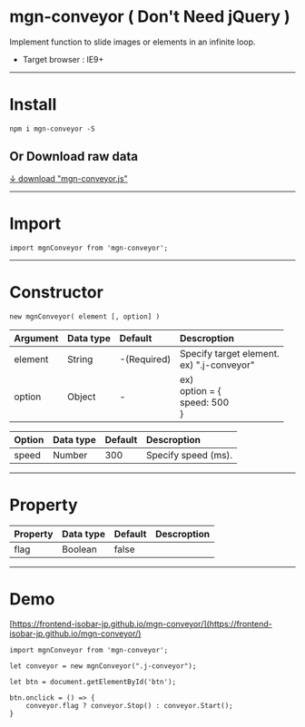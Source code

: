 # mgn-conveyor ( Don't Need jQuery )


Implement function to slide images or elements in an infinite loop.
- Target browser : IE9+

___

# Install

```
npm i mgn-conveyor -S
```

## Or Download raw data
[↓ download "mgn-conveyor.js"](https://raw.githubusercontent.com/frontend-isobar-jp/mgn-conveyor/master/src/mgn-conveyor.js)


___

# Import

```
import mgnConveyor from 'mgn-conveyor';
```

___

# Constructor

```
new mgnConveyor( element [, option] )
```
|Argument|Data type|Default|Descroption|
|:-------|:--------|:------|:----------|
|element|String|-(Required)|Specify target element.<br>ex) ".j-conveyor"|
|option|Object|-|ex)<br>option = {<br>speed: 500<br>}|

|Option|Data type|Default|Descroption|
|:-------|:--------|:------|:----------|
|speed|Number|300|Specify speed (ms).|

___

# Property
|Property|Data type|Default|Descroption|
|:-------|:--------|:------|:----------|
|flag|Boolean|false||

___

# Demo

[https://frontend-isobar-jp.github.io/mgn-conveyor/](https://frontend-isobar-jp.github.io/mgn-conveyor/)

```
import mgnConveyor from 'mgn-conveyor';

let conveyor = new mgnConveyor(".j-conveyor");

let btn = document.getElementById('btn');

btn.onclick = () => {
    conveyor.flag ? conveyor.Stop() : conveyor.Start();
}
```
